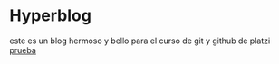 # Hyperblog
este es un blog hermoso y bello para el curso de git y github de platzi
[prueba](https://kevillo.github.io/pruebas)
